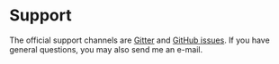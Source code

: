 # Support
The official support channels are [Gitter](https://gitter.im/widok/widok) and [GitHub issues](https://github.com/widok/widok/issues). If you have general questions, you may also send me an e-mail.


